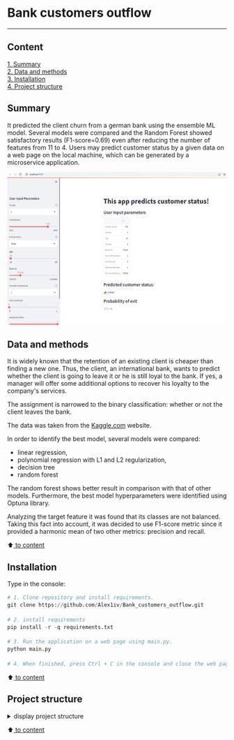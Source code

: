 # Bank customers outflow
---

## Content

[1. Summary](README.md#Summary)   
[2. Data and methods](README.md#Data-and-methods)   
[3. Installation](README.md#Installation)    
[4. Project structure](README.md#Project-structure)


## Summary
It predicted the client churn from a german bank using the ensemble ML model. Several models were compared and the Random Forest showed satisfactory results (F1-score=0.69) even after reducing the number of features from 11 to 4. Users may predict customer status by a given data on a web page on the local machine, which can be generated by a microservice application.

<p align="center"> 
<img src="figures/mainpage.png" width="600" height="350"> 
</p>


## Data and methods
It is widely known that the retention of an existing client is cheaper than finding a new one. Thus, the client, an international bank, wants to predict whether the client is going to leave it or he is still loyal to the bank. If yes, a manager will offer some additional options to recover his loyalty to the company's services.

The assignment is narrowed to the binary classification: whether or not the client leaves the bank.

The data was taken from the [Kaggle.com](https://www.kaggle.com/datasets/mathchi/churn-for-bank-customers) website.

In order to identify the best model, several models were compared: 
* linear regression, 
* polynomial regression with L1 and L2 regularization, 
* decision tree 
* random forest

The random forest shows better result in comparison with that of other models. Furthermore, the best model hyperparameters were identified using Optuna library.

Analyzing the target feature it was found that its classes are not balanced. Taking this fact into account, it was decided to use F1-score metric since it provided a harmonic mean of two other metrics: precision and recall.

:arrow_up:[ to content](README.md#Content)



## Installation
Type in the console:
```Python
# 1. Clone repository and install requirements.
git clone https://github.com/Alex1iv/Bank_customers_outflow.git

# 2. install requirements
pip install -r -q requirements.txt

# 3. Run the application on a web page using main.py.
python main.py

# 4. When finished, press Ctrl + C in the console and close the web page.
```

:arrow_up:[ to content](README.md#Content)

## Project structure

<details>
  <summary>display project structure </summary>

```Python
Bank_customers_outflow
├── .gitignore
├── config              # configuration parameters
│   └── config.json     
├── data                # data archive
│   └── churn.zip      
├── figures             # figures and images
│   ├── fig_1.png
......
│   └── fig_9.png
├── models              # models storage
│   ├── models.py
│   └── __ init __.py
├── notebooks           # project notebooks storage
│   └── Bank_clients_en.ipynb
├── README.md
└── utils               # additional functions and applications
    ├── application.py
    ├── functions.py
    ├── reader_config.py
    └── __ init __.py

```
</details>

:arrow_up:[ to content](README.md#Content)